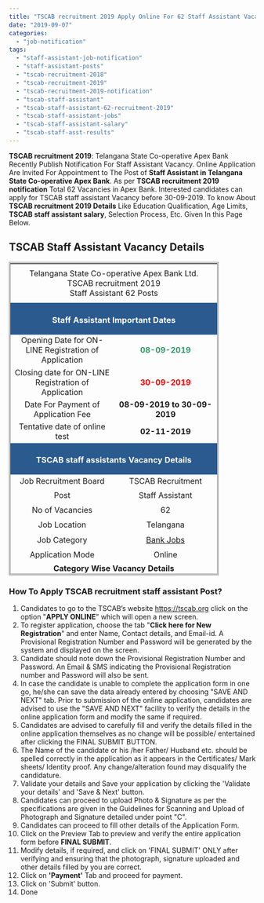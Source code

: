 ```yaml
---
title: "TSCAB recruitment 2019 Apply Online For 62 Staff Assistant Vacancy"
date: "2019-09-07"
categories: 
  - "job-notification"
tags: 
  - "staff-assistant-job-notification"
  - "staff-assistant-posts"
  - "tscab-recruitment-2018"
  - "tscab-recruitment-2019"
  - "tscab-recruitment-2019-notification"
  - "tscab-staff-assistant"
  - "tscab-staff-assistant-62-recruitment-2019"
  - "tscab-staff-assistant-jobs"
  - "tscab-staff-assistant-salary"
  - "tscab-staff-asst-results"
---
```


**TSCAB recruitment 2019**: Telangana State Co-operative Apex Bank Recently Publish Notification For Staff Assistant Vacancy. Online Application Are Invited For Appointment to The Post of **Staff Assistant in Telangana State Co-operative Apex Bank**. As per **TSCAB recruitment 2019 notification** Total 62 Vacancies in Apex Bank. Interested candidates can apply for TSCAB staff assistant Vacancy before 30-09-2019. To know About **TSCAB recruitment 2019 Details** Like Education Qualification, Age Limits, **TSCAB staff assistant salary**, Selection Process, Etc. Given In this Page Below.

## TSCAB Staff Assistant Vacancy Details

<table style="height: 638px; width: 84.9475%; border-collapse: collapse; border-style: double;"><tbody><tr style="height: 80px;"><td style="width: 100%; text-align: center; height: 50px;" colspan="2"><span style="font-size: 12pt;">Telangana State Co-operative Apex Bank Ltd.</span><div></div><span style="font-size: 12pt;">TSCAB recruitment 2019</span><div></div><span style="font-size: 12pt;">Staff Assistant 62 Posts</span></td></tr><tr style="height: 30px;"><td style="width: 100%; height: 30px; background-color: #2a5a8e; text-align: center;" colspan="2"><h3><span style="color: #ffffff;"><strong>Staff Assistant Important Dates</strong></span></h3></td></tr><tr style="height: 22px;"><td style="width: 50%; text-align: center; height: 22px;"><span style="font-size: 12pt;">Opening Date for ON-LINE Registration of Application</span></td><td style="width: 50%; text-align: center; height: 22px;"><span style="color: #339966;"><strong><span style="font-size: 12pt;">08-09-2019</span></strong></span></td></tr><tr style="height: 22px;"><td style="width: 50%; text-align: center; height: 22px;"><span style="font-size: 12pt;">Closing date for ON-LINE Registration of Application</span></td><td style="width: 50%; text-align: center; height: 22px;"><span style="color: #ff0000;"><strong><span style="font-size: 12pt;">30-09-2019</span></strong></span></td></tr><tr style="height: 25px;"><td style="width: 50%; text-align: center; height: 25px;"><span style="font-size: 12pt;">Date For Payment of Application Fee</span></td><td style="width: 50%; text-align: center; height: 25px;"><strong><span style="font-size: 12pt;">08-09-2019 to 30-09-2019</span></strong></td></tr><tr style="height: 25px;"><td style="width: 50%; text-align: center; height: 25px;"><span style="font-size: 12pt;">Tentative date of online test</span></td><td style="width: 50%; text-align: center; height: 25px;"><strong><span style="font-size: 12pt;">02-11-2019</span></strong></td></tr><tr style="height: 30px;"><td style="width: 100%; height: 30px; background-color: #2a5a8e; text-align: center;" colspan="2"><h3><span style="color: #ffffff;"><strong>TSCAB staff assistants Vacancy Details</strong></span></h3></td></tr><tr style="height: 22px;"><td style="text-align: center; height: 22px; width: 50%;"><span style="font-size: 12pt;">Job Recruitment Board</span></td><td style="text-align: center; width: 50%; height: 22px;"><span style="font-size: 12pt;">TSCAB Recruitment</span></td></tr><tr style="height: 25px;"><td style="text-align: center; width: 50%; height: 25px;"><span style="font-size: 12pt;">Post</span></td><td style="text-align: center; width: 50%; height: 25px;"><span style="font-size: 12pt;">Staff Assistant</span></td></tr><tr style="height: 25px;"><td style="text-align: center; width: 50%; height: 25px;"><span style="font-size: 12pt;">No of Vacancies</span></td><td style="text-align: center; width: 50%; height: 25px;"><span style="font-size: 12pt;">62</span></td></tr><tr style="height: 25px;"><td style="text-align: center; width: 50%; height: 25px;"><span style="font-size: 12pt;">Job Location</span></td><td style="text-align: center; width: 50%; height: 25px;"><span style="font-size: 12pt;">Telangana</span></td></tr><tr style="height: 25px;"><td style="text-align: center; width: 50%; height: 25px;"><span style="font-size: 12pt;">Job Category</span></td><td style="text-align: center; width: 50%; height: 25px;"><a href="https://freegovtjobalert.in/bank-jobs-recruitment/" target="_blank" rel="noopener noreferrer"><span style="font-size: 12pt;">Bank Jobs</span></a></td></tr><tr style="height: 25px;"><td style="text-align: center; width: 50%; height: 25px;"><span style="font-size: 12pt;">Application Mode</span></td><td style="text-align: center; width: 50%; height: 25px;"><span style="font-size: 12pt;">Online</span></td></tr><tr style="height: 25px;"><td style="text-align: center; width: 100%; height: 25px;" colspan="2"><span style="font-size: 12pt;"><strong>Category Wise Vacancy Details</strong></span><div></div><img class=" wp-image-904" src="images/TSCAB-staff-assistant-Vacancy-Details.png" alt="TSCAB staff assistant Vacancy Details" width="754" height="61"></td></tr><tr style="height: 30px;"><td style="width: 100%; height: 30px; background-color: #2a5a8e; text-align: center;" colspan="2"><h3><span style="color: #ffffff;"><strong>Eligibility Criteria For TSCAB staff assistants</strong></span></h3></td></tr><tr style="height: 14px;"><td style="width: 50%; text-align: center; height: 14px;"><strong><span style="font-size: 12pt;">Education Qualification</span></strong></td><td style="width: 50%; text-align: center; height: 14px;"><strong><span style="font-size: 12pt;">Age Limits</span></strong></td></tr><tr style="height: 30px;"><td style="width: 50%; text-align: center; height: 30px;"><ul><li style="text-align: left;"><span style="font-size: 12pt;">Any Graduate from a recognized University.</span></li><li style="text-align: left;"><span style="font-size: 12pt;">Proficiency in the Telugu language.</span></li><li style="text-align: left;"><span style="font-size: 12pt;">Knowledge of English is required.</span></li><li style="text-align: left;"><span style="font-size: 12pt;">Basic Knowledge in Computer is required</span></li></ul></td><td style="width: 50%; text-align: center; height: 30px;"><span style="font-size: 12pt;">Minimum 20 Years</span><div></div><span style="font-size: 12pt;">Maximum 28 Years</span><div></div><span style="font-size: 12pt;">(Check Notification For Age Relaxation)</span></td></tr><tr style="height: 30px;"><td style="width: 100%; background-color: #2a5a8e; text-align: center; height: 30px;" colspan="2"><h3><strong><span style="color: #ffffff;">TSCAB staff assistant salary</span></strong></h3></td></tr><tr style="height: 25px;"><td style="width: 100%; text-align: center; height: 25px;" colspan="2"><span style="font-size: 12pt;">Rs.11765–Rs.31540</span></td></tr><tr style="height: 30px;"><td style="width: 100%; height: 30px; background-color: #2a5a8e; text-align: center;" colspan="2"><h3><span style="color: #ffffff;"><strong>TSCAB staff assistants Application Fee&nbsp;</strong></span></h3></td></tr><tr style="height: 30px;"><td style="width: 100%; text-align: center; height: 30px;" colspan="2"><ul><li style="text-align: left;"><span style="font-size: 12pt;">General/BC Candidates: Rs. 600/-</span></li><li style="text-align: left;"><span style="font-size: 12pt;">SC/ST/PWD/EXSM: Rs. 300/-</span></li><li style="text-align: left;"><span style="font-size: 12pt;">Application Fee Payment Mode: Online</span></li><li style="text-align: left;"><span style="font-size: 12pt;">Application Fee including Bank and other Charges (Non-Refundable)</span></li></ul></td></tr><tr style="height: 30px;"><td style="width: 100%; height: 30px; background-color: #2a5a8e; text-align: center;" colspan="2"><h3><span style="color: #ffffff;"><strong>Important Links For staff assistants</strong></span></h3></td></tr><tr style="height: 10px;"><td style="width: 50%; text-align: center; height: 10px;"><strong><span style="font-size: 12pt;">Apply Online&nbsp;</span></strong></td><td style="width: 50%; text-align: center; height: 10px;"><strong><span style="font-size: 12pt;"><a href="https://ibpsonline.ibps.in/dccbsahsep19/basic_details.php" target="_blank" rel="noopener noreferrer">Registration</a> | <a href="https://ibpsonline.ibps.in/dccbsahsep19/" target="_blank" rel="noopener noreferrer">Login</a></span></strong></td></tr><tr><td style="width: 50%; text-align: center;"><strong><span style="font-size: 12pt;">Syllabus And Exam Pattern</span></strong></td><td style="width: 50%; text-align: center;"><a href="https://freegovtjobalert.in/tscab-staff-assistant-syllabus-2019-pdf-exam-pattern/" target="_blank" rel="noopener noreferrer"><span style="font-size: 12pt;"><strong>Click Here</strong></span></a></td></tr><tr><td style="width: 50%; text-align: center;"><strong><span style="font-size: 12pt;">Selection Process</span></strong></td><td style="width: 50%; text-align: center;"><a href="https://freegovtjobalert.in/tscab-staff-assistant-selection-process/" target="_blank" rel="noopener noreferrer"><span style="font-size: 12pt;"><strong>Click Here</strong></span></a></td></tr><tr style="height: 36px;"><td style="width: 50%; text-align: center; height: 23px;"><strong><span style="font-size: 12pt;">Notification</span></strong></td><td style="width: 50%; text-align: center; height: 23px;"><a href="https://freegovtjobalert.in/wp-content/uploads/2019/09/Notification-TSCAB-Staff-Assistant-Posts.pdf" target="_blank" rel="noopener noreferrer"><span style="font-size: 12pt;"><strong>Click Here</strong></span></a></td></tr><tr style="height: 10px;"><td style="width: 50%; text-align: center; height: 10px;"><strong><span style="font-size: 12pt;">&nbsp;Official Website</span></strong></td><td style="width: 50%; text-align: center; height: 10px;"><a href="https://tscab.org/" target="_blank" rel="noopener noreferrer"><span style="font-size: 12pt;"><strong>Click Here</strong></span></a></td></tr></tbody></table>

### **How To Apply TSCAB recruitment staff assistant Post?**

1. Candidates to go to the TSCAB’s website https://tscab.org click on the option "**APPLY ONLINE**" which will open a new screen.
2. To register application, choose the tab "**Click here for New Registration**" and enter Name, Contact details, and Email-id. A Provisional Registration Number and Password will be generated by the system and displayed on the screen.
3. Candidate should note down the Provisional Registration Number and Password. An Email & SMS indicating the Provisional Registration number and Password will also be sent.
4. In case the candidate is unable to complete the application form in one go, he/she can save the data already entered by choosing "SAVE AND NEXT" tab. Prior to submission of the online application, candidates are advised to use the "SAVE AND NEXT" facility to verify the details in the online application form and modify the same if required.
5. Candidates are advised to carefully fill and verify the details filled in the online application themselves as no change will be possible/ entertained after clicking the FINAL SUBMIT BUTTON.
6. The Name of the candidate or his /her Father/ Husband etc. should be spelled correctly in the application as it appears in the Certificates/ Mark sheets/ Identity proof. Any change/alteration found may disqualify the candidature.
7. Validate your details and Save your application by clicking the 'Validate your details' and 'Save & Next' button.
8. Candidates can proceed to upload Photo & Signature as per the specifications are given in the Guidelines for Scanning and Upload of Photograph and Signature detailed under point "C".
9. Candidates can proceed to fill other details of the Application Form.
10. Click on the Preview Tab to preview and verify the entire application form before **FINAL SUBMIT**.
11. Modify details, if required, and click on 'FINAL SUBMIT' ONLY after verifying and ensuring that the photograph, signature uploaded and other details filled by you are correct.
12. Click on **'Payment'** Tab and proceed for payment.
13. Click on 'Submit' button.
14. Done
